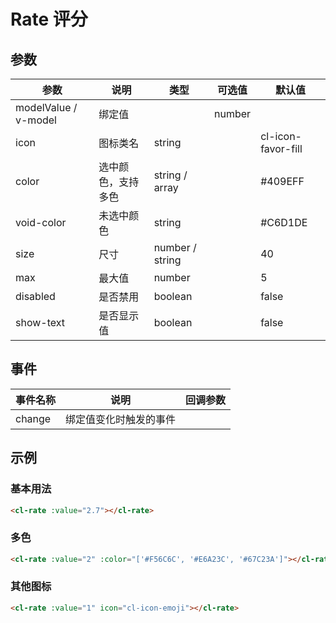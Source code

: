 # Rate 评分

## 参数

| 参数                 | 说明               | 类型            | 可选值 | 默认值             |
| -------------------- | ------------------ | --------------- | ------ | ------------------ |
| modelValue / v-model | 绑定值             |                 | number |
| icon                 | 图标类名           | string          |        | cl-icon-favor-fill |
| color                | 选中颜色，支持多色 | string / array  |        | #409EFF            |
| void-color           | 未选中颜色         | string          |        | #C6D1DE            |
| size                 | 尺寸               | number / string |        | 40                 |
| max                  | 最大值             | number          |        | 5                  |
| disabled             | 是否禁用           | boolean         |        | false              |
| show-text            | 是否显示值         | boolean         |        | false              |

## 事件

| 事件名称 | 说明                   | 回调参数 |
| -------- | ---------------------- | -------- |
| change   | 绑定值变化时触发的事件 |

## 示例

### 基本用法

```html
<cl-rate :value="2.7"></cl-rate>
```

### 多色

```html
<cl-rate :value="2" :color="['#F56C6C', '#E6A23C', '#67C23A']"></cl-rate>
```

### 其他图标

```html
<cl-rate :value="1" icon="cl-icon-emoji"></cl-rate>
```
